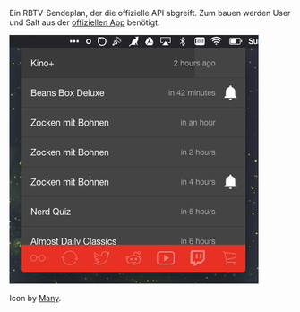 Ein RBTV-Sendeplan, der die offizielle API abgreift. Zum bauen werden User und Salt aus der [offiziellen App](https://play.google.com/store/apps/details?id=tv.rocketbeans.pocketbeans) benötigt.

![Screenshot](/screen.png?raw=true)

Icon by [Many](https://thenounproject.com/term/space-helmet/66004/).
